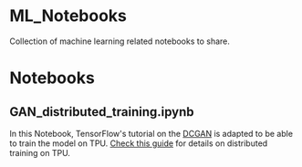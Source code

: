 # ML_Notebooks
Collection of machine learning related notebooks to share.

# Notebooks

## GAN_distributed_training.ipynb
In this Notebook, TensorFlow's tutorial on the [DCGAN](https://www.tensorflow.org/tutorials/generative/dcgan) is adapted to be able to train the model on TPU. 
[Check this guide](https://medium.com/@SaschaKirch/accelerated-distributed-training-with-tensorflow-on-googles-tpu-52f1fe21da33) for details on distributed training on TPU. 
